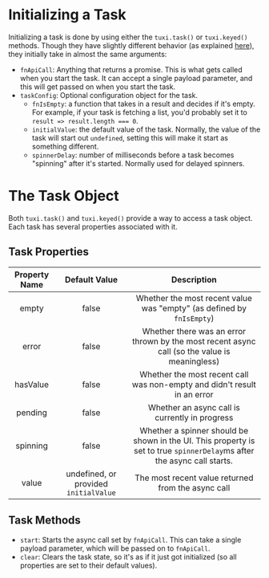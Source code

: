 # Initializing a Task

Initializing a task is done by using either the `tuxi.task()` or `tuxi.keyed()` methods. Though they have slightly different behavior (as explained [here](TODO)), they initially take in almost the same arguments:

- `fnApiCall`: Anything that returns a promise. This is what gets called when you start the task. It can accept a single payload parameter, and this will get passed on when you start the task.
- `taskConfig`: Optional configuration object for the task.
  - `fnIsEmpty`: a function that takes in a result and decides if it's empty. For example, if your task is fetching a list, you'd probably set it to `result => result.length === 0`.
  - `initialValue`: the default value of the task. Normally, the value of the task will start out `undefined`, setting this will make it start as something different.
  - `spinnerDelay`: number of milliseconds before a task becomes "spinning" after it's started. Normally used for delayed spinners.

# The Task Object

Both `tuxi.task()` and `tuxi.keyed()` provide a way to access a task object. Each task has several properties associated with it.

## Task Properties

| Property Name | Default Value | Description |
|:-------------:|:-------------------------------------:|:-----------------------------------------------------------------------------------------------------------------------:|
| empty | false | Whether the most recent value was "empty" (as defined by `fnIsEmpty`) |
| error | false | Whether there was an error thrown by the most recent async call (so the value is meaningless) |
| hasValue | false | Whether the most recent call was non-empty and didn't result in an error |
| pending | false | Whether an async call is currently in progress |
| spinning | false | Whether a spinner should be shown in the UI. This property is set to true `spinnerDelay`ms after the async call starts. |
| value | undefined, or provided `initialValue` | The most recent value returned from the async call |

## Task Methods

- `start`: Starts the async call set by `fnApiCall`. This can take a single payload parameter, which will be passed on to `fnApiCall`.
- `clear`: Clears the task state, so it's as if it just got initialized (so all properties are set to their default values).

